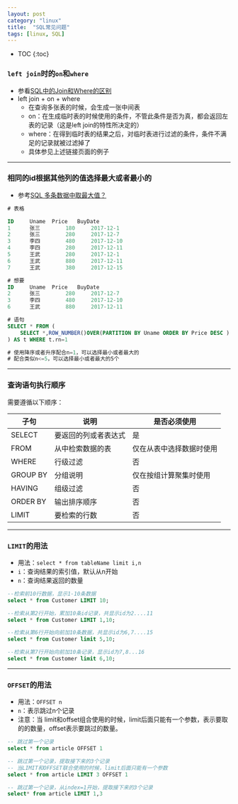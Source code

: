 ```yaml
---
layout: post
category: "linux"
title:  "SQL常见问题"
tags: [linux, SQL]
---
```


- TOC
{:toc}

### `left join`时的`on`和`where`

* 参看[SQL中的Join和Where的区别](https://developer.aliyun.com/article/376565)
* left join + on + where
	* 在查询多张表的时候，会生成一张中间表
	* on：在生成临时表的时候使用的条件，不管此条件是否为真，都会返回左表的记录（这是left join的特性所决定的）
	* where：在得到临时表的结果之后，对临时表进行过滤的条件，条件不满足的记录就被过滤掉了
	* 具体参见上述链接页面的例子

---

### 相同的id根据其他列的值选择最大或者最小的

* 参考[SQL 多条数据中取最大值？](https://bbs.csdn.net/topics/392295893)

```sql
# 表格

ID     Uname  Price   BuyDate
1      张三        180     2017-12-1
2      张三        280     2017-12-7
3      李四        480     2017-12-10
4      李四        280     2017-12-11
5      王武        280     2017-12-1
6      王武        880     2017-12-11
7      王武        380     2017-12-15

# 想要
ID     Uname  Price   BuyDate
2      张三        280     2017-12-7
3      李四        480     2017-12-10
6      王武        880     2017-12-11

# 语句
SELECT * FROM (
    SELECT *,ROW_NUMBER()OVER(PARTITION BY Uname ORDER BY Price DESC ) AS rn FROM #t
) AS t WHERE t.rn=1

# 使用降序或者升序配合n=1，可以选择最小或者最大的
# 配合类似n<=5，可以选择最小或者最大的5个
```

---

### 查询语句执行顺序

需要遵循以下顺序：

|子句|说明|是否必须使用|
|---|---|---|
|SELECT|要返回的列或者表达式|是|
|FROM|从中检索数据的表|仅在从表中选择数据时使用|
|WHERE|行级过滤|否|
|GROUP BY|分组说明|仅在按组计算聚集时使用|
|HAVING|组级过滤|否|
|ORDER BY|输出排序顺序|否|
|LIMIT|要检索的行数|否|

---

### `LIMIT`的用法

* 用法：`select * from tableName limit i,n`
* `i`：查询结果的索引值，默认从n开始
* `n`：查询结果返回的数量

```sql
--检索前10行数据，显示1-10条数据
select * from Customer LIMIT 10;

--检索从第2行开始，累加10条id记录，共显示id为2....11
select * from Customer LIMIT 1,10;

--检索从第6行开始向前加10条数据，共显示id为6,7....15
select * from Customer limit 5,10;

--检索从第7行开始向前加10条记录，显示id为7,8...16
select * from Customer limit 6,10;
```

---

### `OFFSET`的用法

* 用法：`OFFSET n`
* `n`：表示跳过n个记录
* 注意：当 limit和offset组合使用的时候，limit后面只能有一个参数，表示要取的的数量，offset表示要跳过的数量。

```sql
-- 跳过第一个记录
select * from article OFFSET 1

-- 跳过第一个记录，提取接下来的3个记录
-- 当LIMIT和OFFSET联合使用的时候，limit后面只能有一个参数
select * from article LIMIT 3 OFFSET 1

-- 跳过第一个记录，从index=1开始，提取接下来的3个记录
select* from article LIMIT 1,3
```